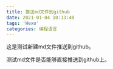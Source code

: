 ```yaml
---
title: 推送md文件到github
date: 2021-01-04 10:13:48
tags: 'Hexo'
categories: 编程语言
---
```

这是测试新建md文件推送到github。

测试md文件是否能够直接推送到github上。
